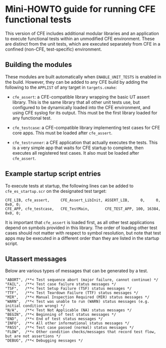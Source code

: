 # Mini-HOWTO guide for running CFE functional tests

This version of CFE includes additional modular libraries and an application
to execute functional tests within an unmodified CFE environment.  These are
distinct from the unit tests, which are executed separately from CFE in a
confined (non-CFE, test-specific) environment.

## Building the modules

These modules are built automatically when `ENABLE_UNIT_TESTS` is enabled
in the build.  However, they can be added to any CFE build by adding the
following to the `APPLIST` of any target in `targets.cmake`:

- `cfe_assert`: a CFE-compatible library wrapping the basic UT assert library.  This
is the same library that all other unit tests use, but configured to be
dynamically loaded into the CFE environment, and using CFE syslog for its output.
This must be the first library loaded for any functional test.

- `cfe_testcase`: a CFE-compatible library implementing test cases for CFE core apps.
This must be loaded after `cfe_assert`.

- `cfe_testrunner`: a CFE application that actually executes the tests.  This is a very
simple app that waits for CFE startup to complete, then executes all registered test
cases.  It also must be loaded after `cfe_assert`.


## Example startup script entries

To execute tests at startup, the following lines can be added to `cfe_es_startup.scr` on the
designated test target:

    CFE_LIB, cfe_assert,     CFE_Assert_LibInit, ASSERT_LIB,     0,     0, 0x0, 0;
    CFE_APP, cfe_testcase,   CFE_TestMain,       CFE_TEST_APP, 100, 16384, 0x0, 0;

It is important that `cfe_assert` is loaded first, as all other test applications depend on
symbols provided in this library.  The order of loading other test cases should not
matter with respect to symbol resolution, but note that test apps may be executed in
a different order than they are listed in the startup script.

## Utassert messages

Below are various types of messages that can be generated by a test.

    "ABORT", /**< Test sequence abort (major failure, cannot continue) */
    "FAIL",  /**< Test case failure status messages */
    "TSF",   /**< Test Setup Failure (TSF) status messages */
    "TTF",   /**< Test Teardown Failure (TTF) status messages */
    "MIR",   /**< Manual Inspection Required (MIR) status messages */
    "WARN",  /**< Test was unable to run (WARN) status messages (e.g. initial condition wrong) */
    "N/A",   /**< Test Not Applicable (NA) status messages */
    "BEGIN", /**< Beginning of test status messages */
    "END",   /**< End of test status messages */
    "INFO",  /**< All other informational status messages */
    "PASS",  /**< Test case passed (normal) status messages */
    "FLOW",  /**< Other condition checks/messages that record test flow, but are not assertions */
    "DEBUG", /**< Debugging messages */